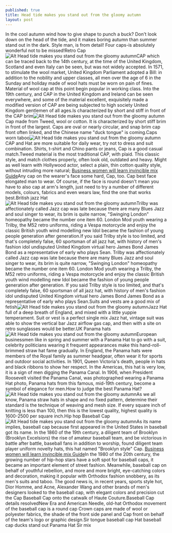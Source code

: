 ```yaml
---
published: true
title: Head tide makes you stand out from the gloomy autumn
layout: post
---
```

In the cool autumn wind how to give shape to punch a buck? Don\'t look down on the head of the tide, and it makes boring autumn than summer stand out in the dark. Style man, is from detail! Four caps-is absolutely wonderful not to be missed!Retro Cap![Alt Head tide makes you stand out from the gloomy autumn](https://c2.staticflickr.com/2/1448/26324356432_da729255e4.jpg)CAP which can be traced back to the 14th century, at the time of the United Kingdom, Scotland and even Italy can be seen, but was not widely accepted. In 1571, to stimulate the wool market, United Kingdom Parliament adopted a Bill: in addition to the nobility and upper classes, all men over the age of 6 in the Sunday and holiday made of wool hats must be worn on pain of fines. Material of wool cap at this point begin popular in working class. Into the 19th century, and CAP in the United Kingdom and Ireland can be seen everywhere, and some of the material excellent, exquisitely made a modified version of CAP are being subjected to high society United Kingdom gentlemen of all ages.Is characterized by short and stiff in front of the CAP brim![Alt Head tide makes you stand out from the gloomy autumn](https://c2.staticflickr.com/2/1448/26390772156_e9a7163d5b.jpg)Cap made from Tweed, wool or cotton. It is characterized by short stiff brim in front of the largest. Caps are oval or nearly circular, and snap brim cap front often linked, and the Chinese name \"duck tongue\" is coming.Caps worn taboo![Alt Head tide makes you stand out from the gloomy autumn](https://c2.staticflickr.com/2/1464/26390776626_a27f078b4a.jpg)CAP and Hat are more suitable for daily wear, try not to dress and suit combination. Shirts, t-shirt and Chino pants or jeans, Cap is a good casual match.Tweed material is the most traditional CAP, with plaid. This classic style, and match clothes properly, often look old, outdated and heavy. Might as well learn with Hollywood actor, select a plain, thin cotton quality style, without intruding more natural; [Business women will learn invincible mix Guide](http://www.mkfans.com/2016/01/30/business-women-will-learn-invincible-mix-guide/)Any cap on the wearer\'s face some hard, Cap, too. Cap best face elongated man to wear. Of course, if the face is round doesn\'t mean you have to also cap at arm\'s length, just need to try a number of different models, colours, fabrics and even wears law, find the one that works best.British jazz Hat![Alt Head tide makes you stand out from the gloomy autumn](https://c2.staticflickr.com/2/1484/26390780976_58efc6e667.jpg)Trilby was affectionately called Jazz cap was late because there are many Blues Jazz and soul singer to wear, its brim is quite narrow, \"Swinging London\" homeopathy became the number one item 60. London Mod youth wearing a Trilby, the M52 retro uniforms, riding a Vespa motorcycle and enjoy the classic British youth wind modelling new Idol became the fashion of young people generation after generation.If you said Trilby style is too limited, and that\'s completely false, 60 sportsman of all jazz hat, with history of men\'s fashion idol undisputed United Kingdom virtual hero James Bond James Bond as a representative of early who plays Sean. Trilby was affectionately called Jazz cap was late because there are many Blues Jazz and soul singer to wear, its brim is quite narrow, \"Swinging London\" homeopathy became the number one item 60. London Mod youth wearing a Trilby, the M52 retro uniforms, riding a Vespa motorcycle and enjoy the classic British youth wind modelling new Idol became the fashion of young people generation after generation. If you said Trilby style is too limited, and that\'s completely false, 60 sportsman of all jazz hat, with history of men\'s fashion idol undisputed United Kingdom virtual hero James Bond James Bond as a representative of early who plays Sean.Suits and vests are a good mix of fetish![Alt Head tide makes you stand out from the gloomy autumn](https://c2.staticflickr.com/2/1643/25811879724_eca52f3936_z.jpg)Jazz Hat full of a deep breath of England, and mixed with a little yuppie temperament. Suit or vest is a perfect single mix Jazz hat, vintage suit was able to show the vertical bar Jazz airflow gas cap, and then with a site on retro sunglasses would be better.UK Panama hats![Alt Head tide makes you stand out from the gloomy autumn](https://c2.staticflickr.com/2/1603/25811884184_9bff60158f.jpg)European businessmen like in spring and summer with a Panama Hat to go with a suit, celebrity politicians wearing it frequent appearances make this hand-roll-brimmed straw hat fame gradually. In England, the Panama hats were members of the Royal family as summer headgear, often wear it for sports and outdoor social activities. In 1901, Queen Victoria\'s death, people in hats and black ribbons to show her respect. In the Americas, this hat is very low, it is a sign of men digging the Panama Canal. In 1906, when President Roosevelt visited the Panama Canal, was photographed wearing a Panama Hat photo, Panama hats from this famous, mid-19th century, become a symbol of elegance for men.How to judge the best Panama Hat?![Alt Head tide makes you stand out from the gloomy autumn](https://c2.staticflickr.com/2/1463/25811888544_aeef8c53a5_z.jpg)As we all know, Panama straw hats in shape and no fixed pattern, determine their standard is the technique of weaving and mesh size. If every square inch of knitting is less than 100, then this is the lowest quality, highest quality is 1600-2500 per square inch.Hip hop Baseball Cap![Alt Head tide makes you stand out from the gloomy autumn](https://c2.staticflickr.com/2/1444/26390798826_1a91ea2323.jpg)As its name implies, baseball cap because first appeared in the United States in baseball got its name. In the 1860 of the 19th century, a diligent team of Brooklyn (Brooklyn Excelsiors) the rise of amateur baseball team, and be victorious in battle after battle, baseball fans in addition to worship, found diligent team player uniform novelty hats, this hat named \"Brooklyn style\" Cap. [Business women will learn invincible mix Guide](http://www.mkfans.com/2016/01/30/business-women-will-learn-invincible-mix-guide/)In the 1980 of the 20th century, the growing number of hip-hop stars have a soft spot for baseball caps, it became an important element of street fashion. Meanwhile, baseball cap on behalf of youthful rebellion, and more and more bright, eye-catching colors and decoration, making it popular with Orthodox fashion snobbery, as its men\'s suits and taboo. The good news is, in recent years, sports style hot, Dior Homme, and Acne, Alexander Wang and other brands of men\'s designers looked to the baseball cap, with elegant colors and precision cut the Cap Baseball Cap onto the catwalk of Haute Couture.Baseball Cap details resolvedNew Era and American Needle, old-hat Orthodox movement of the baseball cap is a round cap Crown caps are made of wool or polyester fabrics, the shade of the front side panel and Cap front on behalf of the team\'s logo or graphic design.Sir tongue baseball cap Hat baseball cap ducks stand out Panama Hat Sir mix